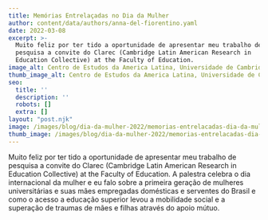 ```yaml
---
title: Memórias Entrelaçadas no Dia da Mulher
author: content/data/authors/anna-del-fiorentino.yaml
date: 2022-03-08
excerpt: >-
  Muito feliz por ter tido a oportunidade de apresentar meu trabalho de
  pesquisa a convite do Clarec (Cambridge Latin American Research in
  Education Collective) at the Faculty of Education.
image_alt: Centro de Estudos da America Latina, Universidade de Cambridge
thumb_image_alt: Centro de Estudos da America Latina, Universidade de Cambridge
seo:
  title: ''
  description: ''
  robots: []
  extra: []
layout: "post.njk"
image: /images/blog/dia-da-mulher-2022/memorias-entrelacadas-dia-da-mulher-apresentacao.jpg
thumb_image: /images/blog/dia-da-mulher-2022/memorias-entrelacadas-dia-da-mulher-apresentacao.jpg
---
```

Muito feliz por ter tido a oportunidade de apresentar meu trabalho de pesquisa a convite do Clarec (Cambridge Latin American Research in Education Collective) at the Faculty of Education. A palestra celebra o dia internacional da mulher e eu falo sobre a primeira geração de mulheres universitárias e suas mães empregadas domésticas e serventes do Brasil e como o acesso a educação superior levou a mobilidade social e a superação de traumas de mães e filhas através do apoio mútuo.